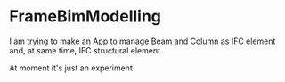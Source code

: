 # FrameBimModelling
I am trying to make an App to manage Beam and Column as IFC element and, at same time, IFC structural element.

At moment it's just an experiment
